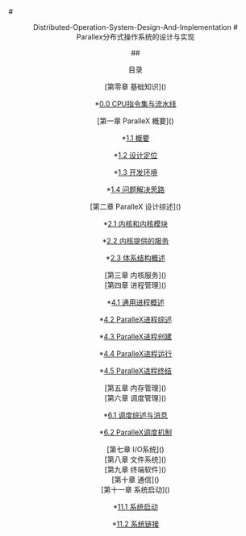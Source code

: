 #<center>Distributed-Operation-System-Design-And-Implementation</cenrte>
#<center>Parallex分布式操作系统的设计与实现</center>

##<center>目录</center>

<center>[第零章 基础知识]()</center>

   *[0.0 CPU指令集与流水线](./chap0/CPU_结构1.md)

<center>[第一章 ParalleX 概要]() </center>
        
  *[1.1 概要](./chap1/ParalleX_概要.md) 
  
  *[1.2 设计定位](./chap1/ParalleX_设计目标.md)
  
  *[1.3 开发环境](./chap1/ParalleX_开发环境.md)
    
  *[1.4 问题解决思路](./chap1/ParalleX_研发思路.md)

<center>[第二章 ParalleX 设计综述]()</center>

  *[2.1 内核和内核模块](./chap2/ParalleX内核与模块.md)
  
  *[2.2 内核提供的服务](./chap2/ParalleX内核提供的服务.md)

  *[2.3 体系结构概述](./chap2/3_3_体系结构概述.md)
  
  
<center>[第三章 内核服务]()</center>


<center>[第四章 进程管理]()</center>

  *[4.1 通用进程概述](./chap4/4_1_进程概述.md)

  *[4.2 ParalleX进程综述](./chap4/ParalleX进程定义.md)
  
  *[4.3 ParalleX进程创建](./chap4/ParalleX进程创建.md)
  
  *[4.4 ParalleX进程运行](./chap4/ParalleX进程运行.md)
  
  *[4.5 ParalleX进程终结](./chap4/ParalleX进程终结.md)
  

<center>[第五章 内存管理]()</center>


<center>[第六章 调度管理]()</center>

  *[6.1 调度综述与消息](./chap6/ParalleX调度综述.md)
  
  *[6.2 ParalleX调度机制](./chap6/ParalleX调度机制.md)
  


<center>[第七章 I/O系统]()</center>


<center>[第八章 文件系统]()</center>


<center>[第九章 终端软件]()</center>


<center>[第十章 通信]()</center>


<center>[第十一章 系统启动]()</center>


*[11.1 系统启动](./chap11/系统启动.md) 

*[11.2 系统链接](./chap11/系统链接.md)







